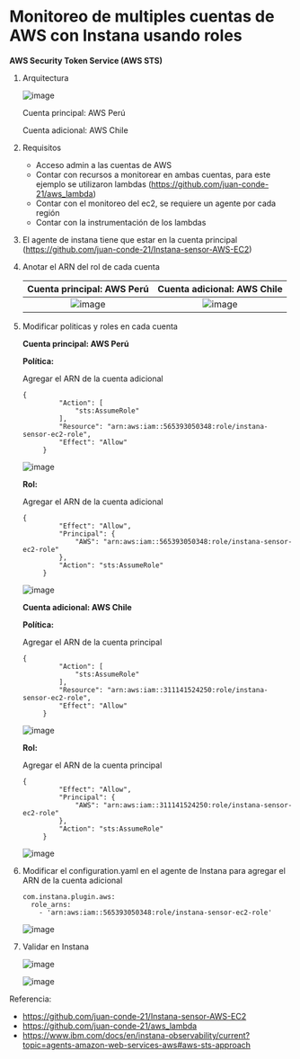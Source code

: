# **Monitoreo de multiples cuentas de AWS con Instana usando roles**
**AWS Security Token Service (AWS STS)**

1. Arquitectura

   ![image](https://github.com/user-attachments/assets/9be23fba-78b5-44af-ac90-27e443338617)

   Cuenta principal: AWS Perú
   
   Cuenta adicional: AWS Chile
   
3. Requisitos
   - Acceso admin a las cuentas de AWS
   - Contar con recursos a monitorear en ambas cuentas, para este ejemplo se utilizaron lambdas (https://github.com/juan-conde-21/aws_lambda)
   - Contar con el monitoreo del ec2, se requiere un agente por cada región
   - Contar con la instrumentación de los lambdas
   
4. El agente de instana tiene que estar en la cuenta principal (https://github.com/juan-conde-21/Instana-sensor-AWS-EC2)

5. Anotar el ARN del rol de cada cuenta

   |Cuenta principal: AWS Perú|Cuenta adicional: AWS Chile|
   |:---:|:---:|
   |![image](https://github.com/user-attachments/assets/4d6172c2-6fa2-44a3-a7c5-3a9a586b3c5f)|![image](https://github.com/user-attachments/assets/b6e59db0-5925-4943-bdbd-98d070229ebd)|
  
7. Modificar politicas y roles en cada cuenta

   **Cuenta principal: AWS Perú**

   **Política:**

   Agregar el ARN de la cuenta adicional

   ```
   {
			"Action": [
				"sts:AssumeRole"
			],
			"Resource": "arn:aws:iam::565393050348:role/instana-sensor-ec2-role",
			"Effect": "Allow"
		}
   ```
   ![image](https://github.com/user-attachments/assets/bf60e4c5-4f3d-4742-831b-dfc57ccbbf23)

   **Rol:**

   Agregar el ARN de la cuenta adicional

   ```
   {
			"Effect": "Allow",
			"Principal": {
				"AWS": "arn:aws:iam::565393050348:role/instana-sensor-ec2-role"
			},
			"Action": "sts:AssumeRole"
		}
   ```
   ![image](https://github.com/user-attachments/assets/4083a9df-813b-4630-b17c-78c0a076aa3c)


   **Cuenta adicional: AWS Chile**

   **Política:**

   Agregar el ARN de la cuenta principal

   ```
   {
			"Action": [
				"sts:AssumeRole"
			],
			"Resource": "arn:aws:iam::311141524250:role/instana-sensor-ec2-role",
			"Effect": "Allow"
		}
   ```
   ![image](https://github.com/user-attachments/assets/a53ebccf-9de9-497b-96d2-aa29cd2567b0)

   **Rol:**

   Agregar el ARN de la cuenta principal

   ```
   {
            "Effect": "Allow",
            "Principal": {
                "AWS": "arn:aws:iam::311141524250:role/instana-sensor-ec2-role"
            },
            "Action": "sts:AssumeRole"
        }
   ```
   ![image](https://github.com/user-attachments/assets/46225206-542e-45c6-ad8e-3bf027e15ed7)
 
9. Modificar el configuration.yaml en el agente de Instana para agregar el ARN de la cuenta adicional

   ```
   com.instana.plugin.aws:
     role_arns:
       - 'arn:aws:iam::565393050348:role/instana-sensor-ec2-role'
   ```

   ![image](https://github.com/user-attachments/assets/a12485db-d3bc-42d6-9fa7-1e08e827f09c)


10. Validar en Instana

    ![image](https://github.com/user-attachments/assets/ae2e8e8d-fe6c-49fc-b73d-e458a77f1229)
    
    ![image](https://github.com/user-attachments/assets/6bcf27e1-146c-4bcc-b74b-4f222d178b13)
    
Referencia:
- https://github.com/juan-conde-21/Instana-sensor-AWS-EC2
- https://github.com/juan-conde-21/aws_lambda
- https://www.ibm.com/docs/en/instana-observability/current?topic=agents-amazon-web-services-aws#aws-sts-approach
